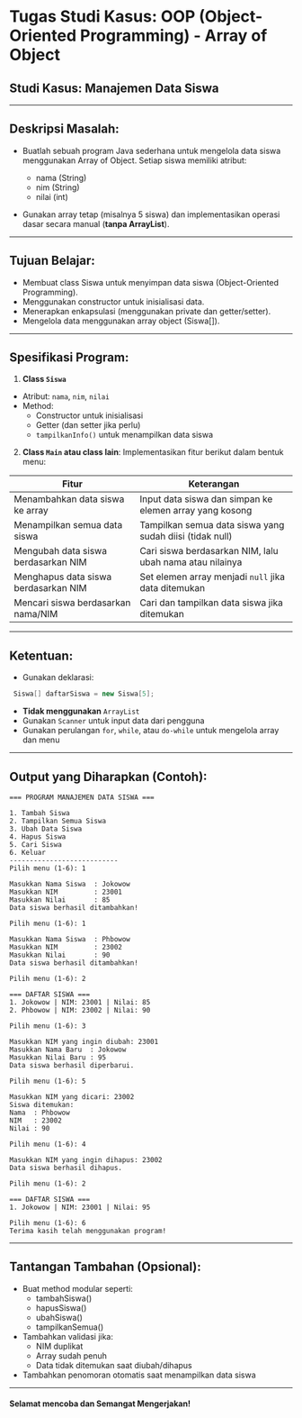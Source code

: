 # Tugas Studi Kasus: OOP (Object-Oriented Programming) - Array of Object
## Studi Kasus: Manajemen Data Siswa

---

## Deskripsi Masalah:
- Buatlah sebuah program Java sederhana untuk mengelola data siswa menggunakan Array of Object. Setiap siswa memiliki atribut:
  - nama (String)
  - nim (String)
  - nilai (int)

- Gunakan array tetap (misalnya 5 siswa) dan implementasikan operasi dasar secara manual (**tanpa ArrayList**).

---

## Tujuan Belajar:
- Membuat class Siswa untuk menyimpan data siswa (Object-Oriented Programming).
- Menggunakan constructor untuk inisialisasi data.
- Menerapkan enkapsulasi (menggunakan private dan getter/setter).
- Mengelola data menggunakan array object (Siswa[]).


---

## Spesifikasi Program:
1. **Class `Siswa`**
- Atribut: `nama`, `nim`, `nilai`
- Method:
    - Constructor untuk inisialisasi
    - Getter (dan setter jika perlu)
    - `tampilkanInfo()` untuk menampilkan data siswa
2. **Class `Main` atau class lain**:
Implementasikan fitur berikut dalam bentuk menu:

| Fitur                                | Keterangan                                               |
| ------------------------------------ | -------------------------------------------------------- |
| Menambahkan data siswa ke array      | Input data siswa dan simpan ke elemen array yang kosong  |
| Menampilkan semua data siswa         | Tampilkan semua data siswa yang sudah diisi (tidak null) |
| Mengubah data siswa berdasarkan NIM  | Cari siswa berdasarkan NIM, lalu ubah nama atau nilainya |
| Menghapus data siswa berdasarkan NIM | Set elemen array menjadi `null` jika data ditemukan      |
| Mencari siswa berdasarkan nama/NIM   | Cari dan tampilkan data siswa jika ditemukan             |

---

## Ketentuan:
- Gunakan deklarasi:
```java
 Siswa[] daftarSiswa = new Siswa[5];
```
- **Tidak menggunakan** `ArrayList`
- Gunakan `Scanner` untuk input data dari pengguna
- Gunakan perulangan `for`, `while`, atau `do-while` untuk mengelola array dan menu

---

## Output yang Diharapkan (Contoh):
```
=== PROGRAM MANAJEMEN DATA SISWA ===

1. Tambah Siswa
2. Tampilkan Semua Siswa
3. Ubah Data Siswa
4. Hapus Siswa
5. Cari Siswa
6. Keluar
---------------------------
Pilih menu (1-6): 1

Masukkan Nama Siswa  : Jokowow
Masukkan NIM         : 23001
Masukkan Nilai       : 85
Data siswa berhasil ditambahkan!

Pilih menu (1-6): 1

Masukkan Nama Siswa  : Phbowow
Masukkan NIM         : 23002
Masukkan Nilai       : 90
Data siswa berhasil ditambahkan!

Pilih menu (1-6): 2

=== DAFTAR SISWA ===
1. Jokowow | NIM: 23001 | Nilai: 85
2. Phbowow | NIM: 23002 | Nilai: 90

Pilih menu (1-6): 3

Masukkan NIM yang ingin diubah: 23001
Masukkan Nama Baru  : Jokowow
Masukkan Nilai Baru : 95
Data siswa berhasil diperbarui.

Pilih menu (1-6): 5

Masukkan NIM yang dicari: 23002
Siswa ditemukan:
Nama  : Phbowow  
NIM   : 23002  
Nilai : 90

Pilih menu (1-6): 4

Masukkan NIM yang ingin dihapus: 23002
Data siswa berhasil dihapus.

Pilih menu (1-6): 2

=== DAFTAR SISWA ===
1. Jokowow | NIM: 23001 | Nilai: 95

Pilih menu (1-6): 6
Terima kasih telah menggunakan program!

```
---

## Tantangan Tambahan (Opsional):
- Buat method modular seperti:
  - tambahSiswa()
  - hapusSiswa()
  - ubahSiswa()
  - tampilkanSemua()
- Tambahkan validasi jika:
  - NIM duplikat
  - Array sudah penuh
  - Data tidak ditemukan saat diubah/dihapus
- Tambahkan penomoran otomatis saat menampilkan data siswa

---

#### Selamat mencoba dan Semangat Mengerjakan!